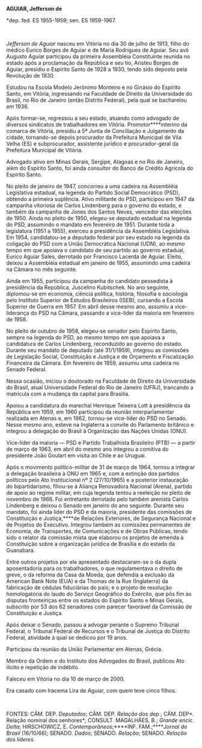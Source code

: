 **AGUIAR, Jefferson de**

\*dep. fed. ES 1955-1959; sen. ES 1959-1967.

 

*Jefferson de Aguiar* nasceu em Vitória no dia 30 de julho de 1913,
filho do médico Eurico Borges de Aguiar e de Maria Rodrigues de Aguiar.
Seu avô Augusto Aguiar participou da primeira Assembléia Constituinte
reunida no estado após a proclamação da República e seu tio, Aristeu
Borges de Aguiar, presidiu o Espírito Santo de 1928 a 1930, tendo sido
deposto pela Revolução de 1930.

Estudou na Escola Modelo Jerônimo Monteiro e no Ginásio do Espírito
Santo, em Vitória, ingressando na Faculdade de Direito da Universidade
do Brasil, no Rio de Janeiro (então Distrito Federal), pela qual se
bacharelou em 1936.

Após formar-se, regressou a seu estado, atuando como advogado de
diversos sindicatos de trabalhadores em Vitória. Promotor****interino da
comarca de Vitória, presidiu a 5ª Junta de Conciliação e Julgamento da
cidade, tornando-se depois procurador da Prefeitura Municipal de Vila
Velha (ES) e subprocurador, assistente jurídico e procurador-geral da
Prefeitura Municipal de Vitória.

Advogado ativo em Minas Gerais, Sergipe, Alagoas e no Rio de Janeiro,
além do Espírito Santo, foi ainda consultor do Banco de Crédito Agrícola
do Espírito Santo.

No pleito de janeiro de 1947, concorreu a uma cadeira na Assembléia
Legislativa estadual, na legenda do Partido Social Democrático (PSD),
obtendo a primeira suplência. Ativo militante do PSD, participou em 1947
da campanha vitoriosa de Carlos Lindenberg para o governo do estado, e
também da campanha de Jones dos Santos Neves, vencedor das eleições de
1950. Ainda no pleito de 1950, elegeu-se deputado estadual na legenda do
PSD, assumindo o mandato em fevereiro de 1951. Durante toda a
legislatura (1951 a 1955), exerceu a presidência da Assembléia
Legislativa. Em 1954, candidatou-se a deputado federal por seu estado na
legenda da coligação do PSD com a União Democrática Nacional (UDN), ao
mesmo tempo em que apoiava o candidato de seu partido ao governo
estadual, Eurico Aguiar Sales, derrotado por Francisco Lacerda de
Aguiar. Eleito, deixou a Assembléia estadual em janeiro de 1955,
assumindo uma cadeira na Câmara no mês seguinte.

Ainda em 1955, participou da campanha do candidato pessedista à
presidência da República, Juscelino Kubitschek. No ano seguinte,
diplomou-se em economia, ciência política, história, filosofia e
sociologia pelo Instituto Superior de Estudos Brasileiros (ISEB),
cursando a Escola Superior de Guerra em 1957. Em abril desse mesmo ano,
assumiu a vice-liderança do PSD na Câmara, passando a vice-líder da
maioria em fevereiro de 1958.

No pleito de outubro de 1958, elegeu-se senador pelo Espírito Santo,
sempre na legenda do PSD, ao mesmo tempo em que apoiava a candidatura de
Carlos Lindenberg, reconduzido ao governo do estado. Durante seu mandato
de deputado (até 31/1/1959), integrou as comissões de Legislação Social,
Constituição e Justiça e de Orçamento e Fiscalização Financeira da
Câmara. Em fevereiro de 1959, assumiu uma cadeira no Senado Federal.

Nessa ocasião, iniciou o doutorado na Faculdade de Direito da
Universidade do Brasil, atual Universidade Federal do Rio de Janeiro
(UFRJ), trancando a matrícula com a mudança da capital para Brasília.

Apoiou a candidatura do marechal Henrique Teixeira Lott à presidência da
República em 1959, em 1960 participou da reunião interparlamentar
realizada em Atenas e, em 1962, tornou-se vice-líder do PSD no Senado.
Nesse mesmo ano, esteve na Inglaterra a convite do Parlamento britânico
e integrou a delegação do Brasil à Organização das Nações Unidas (ONU).

Vice-líder da maioria — PSD e Partido Trabalhista Brasileiro (PTB) — a
partir de março de 1963, em abril do mesmo ano integrou a comitiva do
presidente João Goulart em visita ao Chile e ao Uruguai.

Após o movimento político-militar de 31 de março de 1964, tornou a
integrar a delegação brasileira à ONU em 1965 e, com a extinção dos
partidos políticos pelo Ato Institucional nº 2 (27/10/1965) e a
posterior instauração do bipartidarismo, filiou-se à Aliança Renovadora
Nacional (Arena), partido de apoio ao regime militar, em cuja legenda
tentou a reeleição no pleito de novembro de 1966. Foi entretanto
derrotado pelo também arenista Carlos Lindenberg e deixou o Senado em
janeiro do ano seguinte. Durante seu mandato, foi ainda líder do PSD e
da maioria, presidente das comissões de Constituição e Justiça,****de
Relações Exteriores, de Segurança Nacional e de Projetos do Executivo.
Integrou também as comissões permanentes de Economia, de Transportes, de
Comunicações e de Obras Públicas, tendo sido o relator da comissão mista
que elaborou os projetos de emenda à Constituição sobre a organização
jurídica de Brasília e do estado da Guanabara.

Entre outros projetos por ele apresentado destacaram-se o da dupla
aposentadoria para os trabalhadores, o que regulamentava o direito de
greve, o da reforma da Casa da Moeda, que defendia a exclusão da
American Bank Note (EUA) e da Thomas de la Rue (Inglaterra) da
fabricação de cédulas fiduciárias do país; e o projeto de resolução
homologatória do laudo do Serviço Geográfico do Exército, que pôs fim às
disputas fronteiriças entre os estados do Espírito Santo e Minas Gerais,
subscrito por 53 dos 62 senadores com parecer favorável da Comissão de
Constituição e Justiça.

Após deixar o Senado, passou a advogar perante o Supremo Tribunal
Federal, o Tribunal Federal de Recursos e o Tribunal de Justiça do
Distrito Federal, atividade à qual se dedicou por 19 anos.

Participou da reunião da União Parlamentar em Atenas, Grécia.

Membro da Ordem e do Instituto dos Advogados do Brasil, publicou Ato
ilícito e repetição de indébito.

Faleceu em Vitória no dia 10 de março de 2000.

Era casado com Iracema Lira de Aguiar, com quem teve cinco filhos.

 

FONTES: CÂM. DEP. *Deputados*; CÂM. DEP. *Relação dos dep*.; CÂM. DEP*.
Relação nominal dos senhores*; CONSULT. MAGALHÃES, B.; *Grande encic.
Delta*; HIRSCHOWICZ, E. *Contemporâneos*;****INF. FAM.;*****Jornal do
Brasil* (16/10/66); SENADO. *Dados*; SENADO. *Relação*; SENADO. *Relação
dos líderes*.

 
